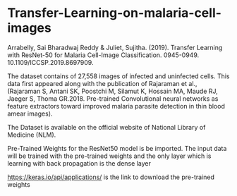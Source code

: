 # Transfer-Learning-on-malaria-cell-images
Arrabelly, Sai Bharadwaj Reddy &amp; Juliet, Sujitha. (2019). Transfer Learning with ResNet-50 for Malaria Cell-Image Classification. 0945-0949. 10.1109/ICCSP.2019.8697909. 

The dataset contains of 27,558 images of infected and uninfected cells. This data first appeared along with the publication of Rajaraman et al., (Rajaraman S, Antani SK, Poostchi M, Silamut K, Hossain MA, Maude RJ, Jaeger S, Thoma GR.2018. Pre-trained Convolutional neural networks as feature extractors toward improved malaria parasite detection in thin blood amear images).

The Dataset is available on the official website of National Library of Medicine (NLM).

 Pre-Trained Weights for the ResNet50 model is be imported. The input data will be trained with the pre-trained weights and the only layer which is learning with back propagation is the dense layer

https://keras.io/api/applications/
 is the link to download the  pre-trained weights
